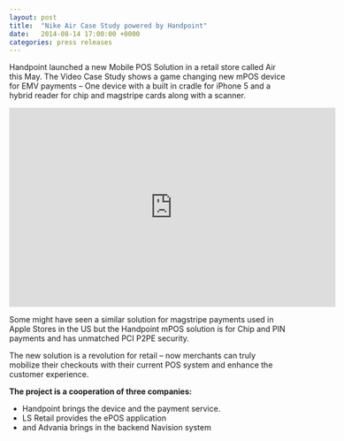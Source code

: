 ```yaml
---
layout: post
title:  "Nike Air Case Study powered by Handpoint"
date:   2014-08-14 17:00:00 +0000
categories: press releases
---
```


Handpoint launched a new Mobile POS Solution in a retail store called Air this May. The Video Case Study shows a game changing new mPOS device for EMV payments – One device with a built in cradle for iPhone 5 and a hybrid reader for chip and magstripe cards along with a scanner.

<iframe src="https://player.vimeo.com/video/97314155" width="590" height="360" frameborder="0" webkitallowfullscreen mozallowfullscreen allowfullscreen></iframe>

Some might have seen a similar solution for magstripe payments used in Apple Stores in the US but the Handpoint mPOS solution is for Chip and PIN payments and has unmatched PCI P2PE security.

The new solution is a revolution for retail – now merchants can truly mobilize their checkouts with their current POS system and enhance the customer experience.

**The project is a cooperation of three companies:**

* Handpoint brings the device and the payment service.
* LS Retail provides the ePOS application
* and Advania brings in the backend Navision system

